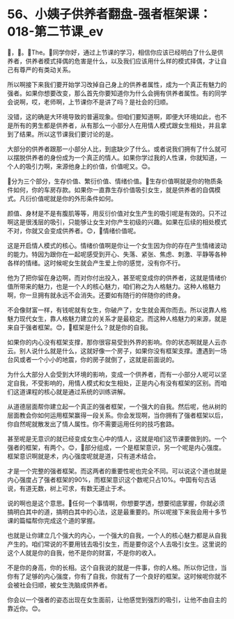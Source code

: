 # 56、小姨子供养者翻盘-强者框架课：018-第二节课_ev

🎼，🎼。🎼The。🎼同学你好，通过上节课的学习，相信你应该已经明白了什么是供养者，供养者模式择偶的危害是什么，以及我们应该用什么样的模式择偶，才让自己有尊严的有类动关系。

所以啊接下来我们要开始学习改掉自己身上的供养者属性，成为一个真正有魅力的强者。如果你想要改变，那么首先你要知道你为什么会拥有供养者属性。有的同学会说啊，哎，老师啊，上节课你不是讲了吗？是社会的归顺。

没错，这的确是大环境导致的普遍现象。但咱们要知道啊，即便大环境如此，也不是所有的男生都是供养者，从有那么一小部分人在用情人模式跟女生相处，并且拿到了结果。所以这节课我们要讨论的是。

大部分的供养者跟那一小部分人比，到底缺少了什么。或者说我们拥有了什么就可以摆脱供养者的身份成为一个真正的情人。如果你学过我的人性课，你就知道，一个人的吸引力啊，来源他身上的价值，价值呢又。😊。

🎼分为三个部分，生存价值、繁衍价值、情绪价值。🎼生存价值啊就是你的物质条件如何，你的车房存款。如果你一直靠生存价值吸引女生，就是供养者的自偶模式。凡衍价值呢就是你的外形条件如何。

颜值、身材是不是有腹肌等等，用反衍价值对女生产生的吸引呢是有效的。只不过啊这是很浅层的吸引，只能够让女生对你产生初级的兴趣。如果在后续的相处模式不对，你就又会变成供养者。😊，🎼情绪价值呢。

这是开启情人模式的核心。情绪价值啊是你让一个女生因为你的存在产生情绪波动的能力。特因为跟你在一起呢感受到开心、失落、紧张、焦虑、刺激、平静等各种各样的情绪。这时候呢女生就会产生爱上你的感觉，没有你不行。

他为了把你留在身边啊，而对你付出投入，甚至呢变成你的供养者，这就是情绪价值所带来的魅力，也是一个人的核心魅力，咱们称之为人格魅力。这种人格魅力啊，你一旦拥有就永远不会消失。还要如有随行的伴随你的终身。

不会像财富一样，有钱呢就有女生，你破产了，女生就会离你而去。所以说靠人格魅力现代女生，靠人格魅力建立的关系才是最稳定。而这种人格魅力的来源，就是来自于强者框架。😊，🎼框架是什么？就是你的自我。

如果你的内心没有框架支撑，那你很容易受到外界的影响。你的状态啊就是人云亦云。别人说什么就是什么，这就好像一个房子，如果你没有框架支撑。遭遇到一场台风或者一个小小的地震，你的房子就倒了，这就是前面说的。

为什么大部分人会受到大环境的影响，变成一个供养者，而有一小部分人呢可以坚定自我，不受影响的，用情人模式和女生相处，正是内心有没有框架的区别。而咱们这道课程的核心就是通过系统的训练讲解。

从道德层面帮你建立起一个真正的强者框架，一个强大的自我。然后呢，他从树的层面教会你如何运用框架赢得一段关系。你会发现啊，当你拥有了强者框架以后，你自然呢就散发出了情人属性。你不需要运用任何的技巧套路。

甚至呢是无意识的就已经变成女生心中的情人，这就是咱们这节课要做到的。一个强者的框架，有两个。😊，🎼部分组成，一个是框架意识，另一个呢是内心强度。框架意识啊就是术，内心强度呢就是道，只有道术结合。

才是一个完整的强者框架。而这两者的重要性呢也完全不同。可以说这个道也就是内心强度占了强者框架的90%，而框架意识这个数呢只占10%。中国有句古话说，有道无数，树上可求，有数无道止于术。

说的啊也是这个意思。🎼任何一个事情啊，你想要学透，想要彻底掌握，你就必须搞明白其中的道，搞明白其中的心法，这是最重要的。所以呢接下来我会用十多节课的篇幅帮你完成这个道的掌握。

也就是让你建立几个强大的内心，一个强大的自我，一个人的核心魅力都是从自我产生的。咱们常说的不要用钱去吸引女生，而是要你这个人去吸引女生。这里说的这个人就是你的自我，他不是你的财富，不是你的收入。

不是你的身高，你的长相。这个自我说的就是一件事，你的人格。所以你记住，当你有了足够的内心强度，你有了自我，你就有了一个良好的框架。这时候呢你就不会被社会归顺，被女生洗脑成供养者。

你会以一个强者的姿态出现在女生面前，让他感觉到强烈的吸引，让他不由自主的靠近你。😊。